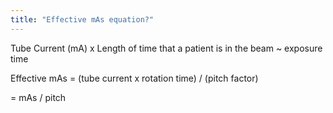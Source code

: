 ```yaml
---
title: "Effective mAs equation?"
---
```

Tube Current (mA) x Length of time that a patient is in the beam ~ exposure time

Effective mAs = (tube current x rotation time) / (pitch factor)

= mAs / pitch

